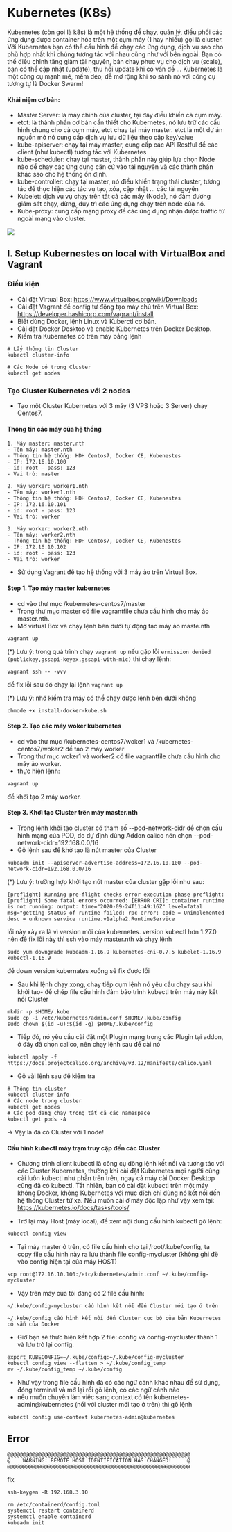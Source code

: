 # Kubernetes (K8s)
Kubernetes (còn gọi là k8s) là một hệ thống để chạy, quản lý, điều phối các ứng dụng được container hóa trên một cụm máy (1 hay nhiều) gọi là cluster. Với Kubernetes bạn có thể cấu hình để chạy các ứng dụng, dịch vụ sao cho phù hợp nhất khi chúng tương tác với nhau cũng như với bên ngoài. Bạn có thể điều chỉnh tăng giảm tài nguyên, bản chạy phục vụ cho dịch vụ (scale), bạn có thể cập nhật (update), thu hồi update khi có vấn đề ... Kubernetes là một công cụ mạnh mẽ, mềm dẻo, dễ mở rộng khi so sánh nó với công cụ tương tự là Docker Swarm!
#### Khải niệm cơ bản:
- Master Server: là máy chính của cluster, tại đây điều khiển cả cụm máy.
- etct: là thành phần cơ bản cần thiết cho Kubernetes, nó lưu trữ các cấu hình chung cho cả cụm máy, etct chạy tại máy master. etct là một dự án nguồn mở nó cung cấp dịch vụ lưu dữ liệu theo cặp key/value
- kube-apiserver: chạy tại máy master, cung cấp các API Restful để các client (như kubectl) tương tác với Kubernetes
- kube-scheduler: chạy tại master, thành phần này giúp lựa chọn Node nào để chạy các ứng dụng căn cứ vào tài nguyên và các thành phần khác sao cho hệ thống ổn định.
- kube-controller: chạy tại master, nó điều khiển trạng thái cluster, tương tác để thực hiện các tác vụ tạo, xóa, cập nhật ... các tài nguyên
- Kubelet: dịch vụ vụ chạy trên tất cả các máy (Node), nó đảm đương giám sát chạy, dừng, duy trì các ứng dụng chạy trên node của nó.
- Kube-proxy: cung cấp mạng proxy để các ứng dụng nhận được traffic từ ngoài mạng vào cluster.

![](/images//1.png)

## I. Setup Kubernestes on local with VirtualBox and Vagrant

### Điều kiện
- Cài đặt Virtual Box: https://www.virtualbox.org/wiki/Downloads
- Cài đặt Vagrant để config tự động tạo máy chủ trên Virtual Box: https://developer.hashicorp.com/vagrant/install
- Biết dùng Docker, lệnh Linux và Kuberctl cơ bản.
- Cài đặt Docker Desktop và enable Kubernetes trên Docker Desktop.
- Kiểm tra Kubernetes có trên máy bằng lệnh
```
# Lấy thông tin Cluster
kubectl cluster-info

# Các Node có trong Cluster
kubectl get nodes
```
### Tạo Cluster Kubernetes với 2 nodes
- Tạo một Cluster Kubernetes với 3 máy (3 VPS hoặc 3 Server) chạy Centos7.
#### Thông tin các máy của hệ thống
```
1. Máy master: master.nth
- Tên máy: master.nth
- Thông tin hệ thống: HDH Centos7, Docker CE, Kubenestes
- IP: 172.16.10.100
- id: root - pass: 123
- Vai trò: master 

2. Máy worker: worker1.nth
- Tên máy: worker1.nth
- Thông tin hệ thống: HDH Centos7, Docker CE, Kubenestes
- IP: 172.16.10.101
- id: root - pass: 123
- Vai trò: worker 

3. Máy worker: worker2.nth
- Tên máy: worker2.nth
- Thông tin hệ thống: HDH Centos7, Docker CE, Kubenestes
- IP: 172.16.10.102
- id: root - pass: 123
- Vai trò: worker 
```
- Sử dụng Vagrant để tạo hệ thống với 3 máy ảo trên Virtual Box.

#### Step 1. Tạo máy master kubernetes
- cd vào thư mục /kubernetes-centos7/master
- Trong thư mục master có file vagrantfile chưa cấu hình cho máy ảo master.nth.
- Mở virtual Box và chạy lệnh bên dưới tự động tạo máy ảo maste.nth
```
vagrant up
```
(*) Lưu ý: trong quá trình chạy `vagrant up` nếu gặp lỗi `ermission denied (publickey,gssapi-keyex,gssapi-with-mic)` thì chạy lệnh:
```
vagrant ssh -- -vvv
```
để fix lỗi sau đó chạy lại lệnh `vagrant up`

(*) Lưu ý: nhớ kiểm tra máy có thể chạy được lệnh bên dưới không
```
chmode +x install-docker-kube.sh
```
#### Step 2. Tạo các máy woker kubernetes
- cd vào thư mục /kubernetes-centos7/woker1 và /kubernetes-centos7/woker2 để tạo 2 máy worker
- Trong thư mục woker1 và worker2 có file vagrantfile chưa cấu hình cho máy ảo worker.
- thực hiện lệnh:
```
vagrant up
```
để khởi tạo 2 máy worker.

#### Step 3. Khởi tạo Cluster trên máy master.nth
- Trong lệnh khởi tạo cluster có tham số --pod-network-cidr để chọn cấu hình mạng của POD, do dự định dùng Addon calico nên chọn --pod-network-cidr=192.168.0.0/16
- Gõ lệnh sau để khở tạo là nút master của Cluster
```
kubeadm init --apiserver-advertise-address=172.16.10.100 --pod-network-cidr=192.168.0.0/16
```
(*) Lưu ý: trường hợp khởi tạo nút master của cluster gặp lỗi như sau:
```
[preflight] Running pre-flight checks error execution phase preflight: [preflight] Some fatal errors occurred: [ERROR CRI]: container runtime is not running: output: time="2020-09-24T11:49:16Z" level=fatal msg="getting status of runtime failed: rpc error: code = Unimplemented desc = unknown service runtime.v1alpha2.RuntimeService
```
lỗi này xảy ra là vì version mới của kubernetes. version kubectl hơn 1.27.0 nên để fix lỗi này thì ssh vào máy master.nth và chạy lệnh 
```
sudo yum downgrade kubeadm-1.16.9 kubernetes-cni-0.7.5 kubelet-1.16.9 kubectl-1.16.9
```
để down version kubernates xuống sẽ fix được lỗi

- Sau khi lệnh chạy xong, chạy tiếp cụm lệnh nó yêu cầu chạy sau khi khởi tạo- để chép file cấu hình đảm bảo trình kubectl trên máy này kết nối Cluster
```
mkdir -p $HOME/.kube
sudo cp -i /etc/kubernetes/admin.conf $HOME/.kube/config
sudo chown $(id -u):$(id -g) $HOME/.kube/config
```
- Tiếp đó, nó yêu cầu cài đặt một Plugin mạng trong các Plugin tại addon, ở đây đã chọn calico, nên chạy lệnh sau để cài nó
```
kubectl apply -f https://docs.projectcalico.org/archive/v3.12/manifests/calico.yaml

```
- Gõ vài lệnh sau để kiểm tra
```
# Thông tin cluster
kubectl cluster-info
# Các node trong cluster
kubectl get nodes
# Các pod đang chạy trong tất cả các namespace
kubectl get pods -A
```

-> Vậy là đã có Cluster với 1 node!

#### Cấu hình kubectl máy trạm truy cập đến các Cluster
- Chương trình client kubectl là công cụ dòng lệnh kết nối và tương tác với các Cluster Kubernetes, thường khi cài đặt Kubernetes mọi người cũng cài luôn kubectl như phần trên trên, ngay cả máy cài Docker Desktop cũng đã có kubectl. Tất nhiên, bạn có cài đặt kubectl trên một máy không Docker, không Kubernetes với mục đích chỉ dùng nó kết nối đến hệ thống Cluster từ xa. Nếu muốn cài ở máy độc lập như vậy xem tại: https://kubernetes.io/docs/tasks/tools/

- Trở lại máy Host (máy local), để xem nội dung cấu hình kubectl gõ lệnh:
```
kubectl config view
```
- Tại máy master ở trên, có file cấu hình cho tại /root/.kube/config, ta copy file cấu hình này ra lưu thành file config-mycluster (không ghi đè vào config hiện tại của máy HOST)
```
scp root@172.16.10.100:/etc/kubernetes/admin.conf ~/.kube/config-mycluster
```
- Vậy trên máy của tôi đang có 2 file cấu hình:
```
~/.kube/config-mycluster cấu hình kết nối đến Cluster mới tạo ở trên

~/.kube/config cấu hình kết nối đến Cluster cục bộ của bản Kubernetes có sẵn của Docker
```
- Giờ bạn sẽ thực hiện kết hợp 2 file: config và config-mycluster thành 1 và lưu trở lại config.
```
export KUBECONFIG=~/.kube/config:~/.kube/config-mycluster
kubectl config view --flatten > ~/.kube/config_temp
mv ~/.kube/config_temp ~/.kube/config
```
- Như vậy trong file cấu hình đã có các ngữ cảnh khác nhau để sử dụng, đóng terminal và mở lại rồi gõ lệnh, có các ngữ cảnh nào
-  nếu muốn chuyển làm việc sang context có tên kubernetes-admin@kubernetes (nối với cluster mới tạo ở trên) thì gõ lệnh
```
kubectl config use-context kubernetes-admin@kubernetes
```




## Error
```
@@@@@@@@@@@@@@@@@@@@@@@@@@@@@@@@@@@@@@@@@@@@@@@@@@@@@@@@@@@
@    WARNING: REMOTE HOST IDENTIFICATION HAS CHANGED!     @
@@@@@@@@@@@@@@@@@@@@@@@@@@@@@@@@@@@@@@@@@@@@@@@@@@@@@@@@@@@
```

fix

```
ssh-keygen -R 192.168.3.10
```

```
rm /etc/containerd/config.toml
systemctl restart containerd
systemctl enable containerd 
kubeadm init
```